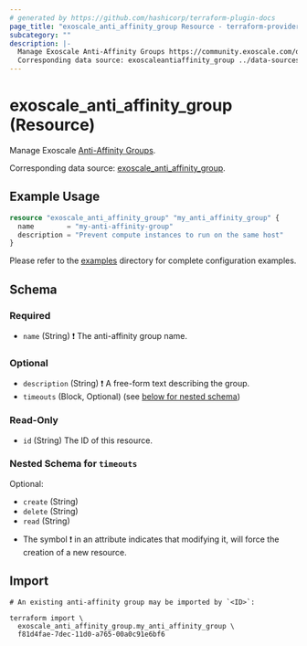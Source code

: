 ```yaml
---
# generated by https://github.com/hashicorp/terraform-plugin-docs
page_title: "exoscale_anti_affinity_group Resource - terraform-provider-exoscale"
subcategory: ""
description: |-
  Manage Exoscale Anti-Affinity Groups https://community.exoscale.com/documentation/compute/anti-affinity-groups/.
  Corresponding data source: exoscaleantiaffinity_group ../data-sources/anti_affinity_group.md.
---
```


# exoscale_anti_affinity_group (Resource)

Manage Exoscale [Anti-Affinity Groups](https://community.exoscale.com/documentation/compute/anti-affinity-groups/).

Corresponding data source: [exoscale_anti_affinity_group](../data-sources/anti_affinity_group.md).

## Example Usage

```terraform
resource "exoscale_anti_affinity_group" "my_anti_affinity_group" {
  name        = "my-anti-affinity-group"
  description = "Prevent compute instances to run on the same host"
}
```

Please refer to the [examples](https://github.com/exoscale/terraform-provider-exoscale/tree/master/examples/)
directory for complete configuration examples.

<!-- schema generated by tfplugindocs -->
## Schema

### Required

- `name` (String) ❗ The anti-affinity group name.

### Optional

- `description` (String) ❗ A free-form text describing the group.
- `timeouts` (Block, Optional) (see [below for nested schema](#nestedblock--timeouts))

### Read-Only

- `id` (String) The ID of this resource.

<a id="nestedblock--timeouts"></a>
### Nested Schema for `timeouts`

Optional:

- `create` (String)
- `delete` (String)
- `read` (String)

* The symbol ❗ in an attribute indicates that modifying it, will force the creation of a new resource.

## Import

```shell
# An existing anti-affinity group may be imported by `<ID>`:

terraform import \
  exoscale_anti_affinity_group.my_anti_affinity_group \
  f81d4fae-7dec-11d0-a765-00a0c91e6bf6
```
